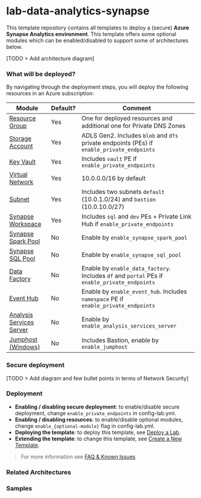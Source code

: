 # lab-data-analytics-synapse

This template repository contains all templates to deploy a (secure) **Azure Synapse Analytics environment**. This template offers some optional modules which can be enabled/disabled to support some of architectures below.

[TODO > Add architecture diagram]

### What will be deployed?

By navigating through the deployment steps, you will deploy the following resources in an Azure subscription:

| Module | Default? | Comment |
| - | - | - |
| [Resource Group](./infra/terraform/resource_group.tf) | Yes | One for deployed resources and additional one for Private DNS Zones
| [Storage Account](./infra/terraform/storage_account.tf) | Yes | ADLS Gen2. Includes `blob` and `dfs` private endpoints (PEs) if  `enable_private_endpoints`
| [Key Vault](https://github.com/Azure/azure-data-labs-modules/tree/main/terraform/key-vault) | Yes | Includes `vault` PE if `enable_private_endpoints`
| [Virtual Network](./infra/terraform/network.tf) | Yes | 10.0.0.0/16 by default
| [Subnet](./infra/terraform/network.tf) | Yes | Includes two subnets `default` (10.0.1.0/24) and `bastion` (10.0.10.0/27)
| [Synapse Workspace](./infra/terraform/synapse.tf) | Yes | Includes `sql` and `dev` PEs + Private Link Hub if `enable_private_endpoints`
| [Synapse Spark Pool](./infra/terraform/synapse.tf) | No | Enable by `enable_synapse_spark_pool`
| [Synapse SQL Pool](./infra/terraform/synapse.tf) | No | Enable by `enable_synapse_sql_pool`
| [Data Factory](./infra/terraform/data_factory.tf) | No | Enable by `enable_data_factory`. Includes `df` and `portal` PEs if `enable_private_endpoints`
| [Event Hub](./infra/terraform/event_hub.tf) | No | Enable by `enable_event_hub`. Includes `namespace` PE if `enable_private_endpoints`
| [Analysis Services Server](./infra/terraform/analysis_services_server.tf) | No | Enable by `enable_analysis_services_server`
| [Jumphost (Windows)](./infra/terraform/jumphost.tf) | No | Includes Bastion, enable by `enable_jumphost`

### Secure deployment

[TODO > Add diagram and few bullet points in terms of Network Security]

### Deployment

- **Enabling / disabling secure deployment**: to enable/disable secure deployment, change `enable_private_endpoints` in config-lab.yml.
- **Enabling / disabling resources**: to enable/disable optional modules, change `enable_{optional-module}` flag in config-lab.yml. 
- **Deploying the template**: to deploy this template, see [Deploy a Lab]().
- **Extending the template**: to change this template, see [Create a New Template]().

> For more information see [FAQ & Known Issues](../assets/docs/adl-knownissues.md)

### Related Architectures

### Samples
